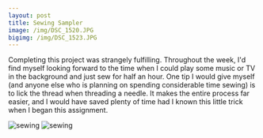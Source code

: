 ```yaml
---
layout: post
title: Sewing Sampler
image: /img/DSC_1520.JPG
bigimg: /img/DSC_1523.JPG
---
```

 
Completing this project was strangely fulfilling. Throughout the week, I'd find myself looking forward to the time when I could play some music or TV in the background and just sew for half an hour. One tip I would give myself (and anyone else who is planning on spending considerable time sewing) is to lick the thread when threading a needle. It makes the entire process far easier, and I would have saved plenty of time had I known this little trick when I began this assignment. 

![sewing](/img/DSC_1521.JPG)
![sewing](/img/DSC_1522.JPG)
